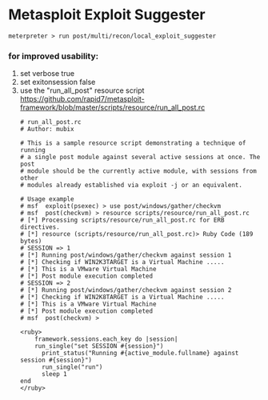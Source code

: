 # Metasploit Exploit Suggester

```
meterpreter > run post/multi/recon/local_exploit_suggester
```

### for improved usability:
1. set verbose true
2. set exitonsession false
3. use the "run_all_post" resource script
    https://github.com/rapid7/metasploit-framework/blob/master/scripts/resource/run_all_post.rc
    ```
    # run_all_post.rc
    # Author: mubix
    
    # This is a sample resource script demonstrating a technique of running
    # a single post module against several active sessions at once. The post
    # module should be the currently active module, with sessions from other
    # modules already established via exploit -j or an equivalent.
    
    # Usage example
    # msf  exploit(psexec) > use post/windows/gather/checkvm 
    # msf  post(checkvm) > resource scripts/resource/run_all_post.rc 
    # [*] Processing scripts/resource/run_all_post.rc for ERB directives.
    # [*] resource (scripts/resource/run_all_post.rc)> Ruby Code (189 bytes)
    # SESSION => 1
    # [*] Running post/windows/gather/checkvm against session 1
    # [*] Checking if WIN2K3TARGET is a Virtual Machine .....
    # [*] This is a VMware Virtual Machine
    # [*] Post module execution completed
    # SESSION => 2
    # [*] Running post/windows/gather/checkvm against session 2
    # [*] Checking if WIN2K8TARGET is a Virtual Machine .....
    # [*] This is a VMware Virtual Machine
    # [*] Post module execution completed
    # msf  post(checkvm) >  
    
    <ruby>
        framework.sessions.each_key do |session|
        run_single("set SESSION #{session}")
	      print_status("Running #{active_module.fullname} against session #{session}")
	      run_single("run")
	      sleep 1
    end
    </ruby>
```

